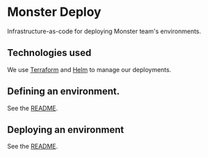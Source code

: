 # Monster Deploy
Infrastructure-as-code for deploying Monster team's environments.

## Technologies used
We use [Terraform](https://www.terraform.io/docs/index.html) and
[Helm](https://helm.sh/docs/) to manage our deployments.

## Defining an environment.
See the [README](environments/README.md).

## Deploying an environment
See the [README](hack/README.md).
